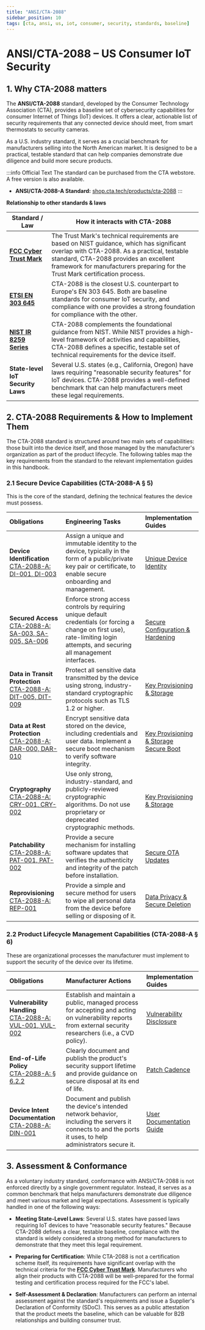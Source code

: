 ```yaml
---
title: "ANSI/CTA-2088"
sidebar_position: 10
tags: [cta, ansi, us, iot, consumer, security, standards, baseline]
---
```

# ANSI/CTA-2088 – US Consumer IoT Security

## 1. Why CTA-2088 matters

The **ANSI/CTA-2088** standard, developed by the Consumer Technology Association (CTA), provides a baseline set of cybersecurity capabilities for consumer Internet of Things (IoT) devices. It offers a clear, actionable list of security requirements that any connected device should meet, from smart thermostats to security cameras.

As a U.S. industry standard, it serves as a crucial benchmark for manufacturers selling into the North American market. It is designed to be a practical, testable standard that can help companies demonstrate due diligence and build more secure products.

:::info Official Text
The standard can be purchased from the CTA webstore. A free version is also available.

- **ANSI/CTA-2088-A Standard:** [shop.cta.tech/products/cta-2088][cta2088_std]
:::

**Relationship to other standards & laws**

| Standard / Law | How it interacts with CTA-2088 |
|---|---|
| **[FCC Cyber Trust Mark](./fcc-cyber-trust-mark-overview.md)** | The Trust Mark's technical requirements are based on NIST guidance, which has significant overlap with CTA-2088. As a practical, testable standard, CTA-2088 provides an excellent framework for manufacturers preparing for the Trust Mark certification process. |
| **[ETSI EN 303 645](../global/en303645-overview.md)** | CTA-2088 is the closest U.S. counterpart to Europe's EN 303 645. Both are baseline standards for consumer IoT security, and compliance with one provides a strong foundation for compliance with the other. |
| **[NIST IR 8259 Series](./nistir8259-overview.md)** | CTA-2088 complements the foundational guidance from NIST. While NIST provides a high-level framework of activities and capabilities, CTA-2088 defines a specific, testable set of technical requirements for the device itself. |
| **State-level IoT Security Laws** | Several U.S. states (e.g., California, Oregon) have laws requiring "reasonable security features" for IoT devices. CTA-2088 provides a well-defined benchmark that can help manufacturers meet these legal requirements. |

## 2. CTA-2088 Requirements & How to Implement Them

The CTA-2088 standard is structured around two main sets of capabilities: those built into the device itself, and those managed by the manufacturer's organization as part of the product lifecycle. The following tables map the key requirements from the standard to the relevant implementation guides in this handbook.

### 2.1 Secure Device Capabilities (CTA-2088-A § 5)

This is the core of the standard, defining the technical features the device must possess.

| Obligations | Engineering Tasks | Implementation Guides |
| :--- | :--- | :--- |
| **Device Identification**<br/>[CTA-2088-A: DI-001, DI-003][cta2088_std] | Assign a unique and immutable identity to the device, typically in the form of a public/private key pair or certificate, to enable secure onboarding and management. | [Unique Device Identity](../../implementation/build-phase/unique-device-identity.md) |
| **Secured Access**<br/>[CTA-2088-A: SA-003, SA-005, SA-006][cta2088_std] | Enforce strong access controls by requiring unique default credentials (or forcing a change on first use), rate-limiting login attempts, and securing all management interfaces. | [Secure Configuration & Hardening](../../implementation/build-phase/secure-configuration.md) |
| **Data in Transit Protection**<br/>[CTA-2088-A: DIT-005, DIT-009][cta2088_std] | Protect all sensitive data transmitted by the device using strong, industry-standard cryptographic protocols such as TLS 1.2 or higher. | [Key Provisioning & Storage](../../implementation/build-phase/key-provisioning.md) |
| **Data at Rest Protection**<br/>[CTA-2088-A: DAR-000, DAR-010][cta2088_std] | Encrypt sensitive data stored on the device, including credentials and user data. Implement a secure boot mechanism to verify software integrity. | [Key Provisioning & Storage](../../implementation/build-phase/key-provisioning.md)<br/>[Secure Boot](../../implementation/build-phase/secure-boot.md) |
| **Cryptography**<br/>[CTA-2088-A: CRY-001, CRY-002][cta2088_std] | Use only strong, industry-standard, and publicly-reviewed cryptographic algorithms. Do not use proprietary or deprecated cryptographic methods. | [Key Provisioning & Storage](../../implementation/build-phase/key-provisioning.md) |
| **Patchability**<br/>[CTA-2088-A: PAT-001, PAT-002][cta2088_std] | Provide a secure mechanism for installing software updates that verifies the authenticity and integrity of the patch before installation. | [Secure OTA Updates](../../implementation/build-phase/ota-updates.md) |
| **Reprovisioning**<br/>[CTA-2088-A: REP-001][cta2088_std] | Provide a simple and secure method for users to wipe all personal data from the device before selling or disposing of it. | [Data Privacy & Secure Deletion](../../implementation/build-phase/data-privacy.md) |

### 2.2 Product Lifecycle Management Capabilities (CTA-2088-A § 6)

These are organizational processes the manufacturer must implement to support the security of the device over its lifetime.

| Obligations | Manufacturer Actions | Implementation Guides |
| :--- | :--- | :--- |
| **Vulnerability Handling**<br/>[CTA-2088-A: VUL-001, VUL-002][cta2088_std] | Establish and maintain a public, managed process for accepting and acting on vulnerability reports from external security researchers (i.e., a CVD policy). | [Vulnerability Disclosure](../../implementation/operate-phase/vulnerability-disclosure.md) |
| **End-of-Life Policy**<br/>[CTA-2088-A: § 6.2.2][cta2088_std] | Clearly document and publish the product's security support lifetime and provide guidance on secure disposal at its end of life. | [Patch Cadence](../../implementation/operate-phase/patch-cadence.md) |
| **Device Intent Documentation**<br/>[CTA-2088-A: DIN-001][cta2088_std] | Document and publish the device's intended network behavior, including the servers it connects to and the ports it uses, to help administrators secure it. | [User Documentation Guide](../../implementation/build-phase/user-documentation.md) |

## 3. Assessment & Conformance

As a voluntary industry standard, conformance with ANSI/CTA-2088 is not enforced directly by a single government regulator. Instead, it serves as a common benchmark that helps manufacturers demonstrate due diligence and meet various market and legal expectations. Assessment is typically handled in one of the following ways:

-   **Meeting State-Level Laws**: Several U.S. states have passed laws requiring IoT devices to have "reasonable security features." Because CTA-2088 defines a clear, testable baseline, compliance with the standard is widely considered a strong method for manufacturers to demonstrate that they meet this legal requirement.

-   **Preparing for Certification**: While CTA-2088 is not a certification scheme itself, its requirements have significant overlap with the technical criteria for the **[FCC Cyber Trust Mark](./fcc-cyber-trust-mark-overview.md)**. Manufacturers who align their products with CTA-2088 will be well-prepared for the formal testing and certification process required for the FCC's label.

-   **Self-Assessment & Declaration**: Manufacturers can perform an internal assessment against the standard's requirements and issue a Supplier's Declaration of Conformity (SDoC). This serves as a public attestation that the product meets the baseline, which can be valuable for B2B relationships and building consumer trust.

<!-- Citations -->
[cta2088_std]: https://shop.cta.tech/products/cta-2088 "ANSI/CTA-2088-A Standard" 